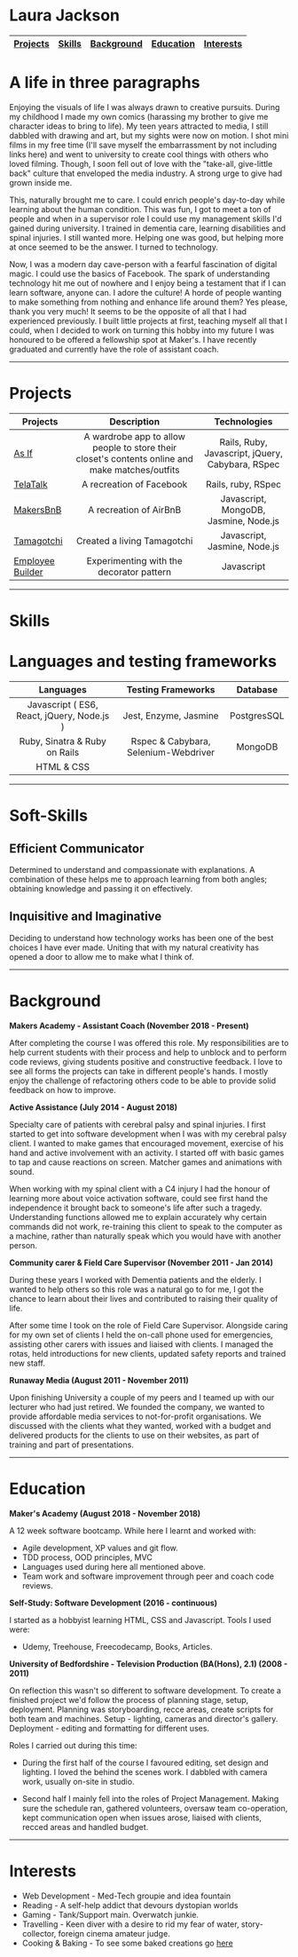 # Laura Jackson #

 | [Projects](#Projects)| [Skills](#Skills) | [Background](#Background) | [Education](#Education) | [Interests](#Interests) |
 | :-------:|:--------:|:-------:|:-------:|:-------:|

A life in three paragraphs
=========

Enjoying the visuals of life I was always drawn to creative pursuits. During my childhood I made my own comics (harassing my brother to give me character ideas to bring to life). My teen years attracted to media, I still dabbled with drawing and art, but my sights were now on motion. I shot mini films in my free time (I'll save myself the embarrassment by not including links here) and went to university to create cool things with others who loved filming. Though, I soon fell out of love with the "take-all, give-little back" culture that enveloped the media industry. A strong urge to give had grown inside me.

This, naturally brought me to care. I could enrich people's day-to-day while learning about the human condition. This was fun, I got to meet a ton of people and when in a supervisor role I could use my management skills I'd gained during university. I trained in dementia care, learning disabilities and spinal injuries. I still wanted more. Helping one was good, but helping more at once seemed to be the answer. I turned to technology.

Now, I was a modern day cave-person with a fearful fascination of digital magic. I could use the basics of Facebook. The spark of understanding technology hit me out of nowhere and I enjoy being a testament that if I can learn software, anyone can. I adore the culture! A horde of people wanting to make something from nothing and enhance life around them? Yes please, thank you very much! It seems to be the opposite of all that I had experienced previously. I built little projects at first, teaching myself all that I could, when I decided to work on turning this hobby into my future I was honoured to be offered a fellowship spot at Maker's. I have recently graduated and currently have the role of assistant coach.
___

Projects
=========

  | Projects                                                    | Description                                  | Technologies |
  | ----------------------------------------------------------- |:--------------------------------------------:|:--------------------------:|
  | [As If](https://github.com/cristinaocanamanzano/wardrobe-app)| A wardrobe app to allow people to store their closet's contents online and make matches/outfits  |  Rails, Ruby, Javascript, jQuery, Cabybara, RSpec  |
  | [TelaTalk](https://github.com/emmaalbury/Team-Tela)  |  A recreation of Facebook  | Rails, ruby, RSpec |
  | [MakersBnB](https://github.com/ShinyVerse/MakersBnB)  |  A recreation of AirBnB  | Javascript, MongoDB, Jasmine, Node.js |
  | [Tamagotchi](https://github.com/ShinyVerse/Tamagotchi)  |  Created a living Tamagotchi  | Javascript, Jasmine, Node.js |
  | [Employee Builder](https://codepen.io/ShinyVerse/pen/dKLxaw)| Experimenting with the decorator pattern | Javascript |

  ***

Skills
=========

Languages and testing frameworks
=========

| Languages        |  Testing Frameworks  | Database |
| :--------------: | :-------------------:| :-------------------:|
| Javascript ( ES6, React, jQuery, Node.js ) |  Jest, Enzyme, Jasmine  | PostgresSQL |
| Ruby, Sinatra & Ruby on Rails |  Rspec & Cabybara, Selenium-Webdriver | MongoDB |
| HTML & CSS |        |

***

Soft-Skills
===========

## Efficient Communicator ##

  Determined to understand and compassionate with explanations. A combination of these helps me to approach learning from both angles; obtaining knowledge and passing it on effectively.

## Inquisitive and Imaginative ##

  Deciding to understand how technology works has been one of the best choices I have ever made. Uniting that with my natural creativity has opened a door to allow me to make what I think of.

___

Background
=========
**Makers Academy - Assistant Coach (November 2018 - Present)**

After completing the course I was offered this role. My responsibilities are to help current students with their process and help to unblock and to perform code reviews, giving students positive and constructive feedback. I love to see all forms the projects can take in different people's hands. I mostly enjoy the challenge of refactoring others code to be able to provide solid feedback on how to improve.

**Active Assistance (July 2014 - August 2018)**

Specialty care of patients with cerebral palsy and spinal injuries.
I first started to get into software development when I was with my cerebral palsy client. I wanted to make games that encouraged movement, exercise of his hand and active involvement with an activity. I started off with basic games to tap and cause reactions on screen. Matcher games and animations with sound.

When working with my spinal client with a C4 injury I had the honour of learning more about voice activation software, could see first hand the independence it brought back to someone's life after such a tragedy. Understanding functions allowed me to explain accurately why certain commands did not work, re-training this client to speak to the computer as a machine, rather than naturally speak which you would have with another person.

**Community carer & Field Care Supervisor (November 2011 - Jan 2014)**

During these years I worked with Dementia patients and the elderly. I wanted to help others so this role was a natural go to for me, I got the chance to learn about their lives and contributed to raising their quality of life.

After some time I took on the role of Field Care Supervisor. Alongside caring for my own set of clients I held the on-call phone used for emergencies, assisting other carers with issues and liaised with clients. I managed the rotas, held introductions for new clients, updated safety reports and trained new staff.

**Runaway Media (August 2011 - November 2011)**

Upon finishing University a couple of my peers and I teamed up with our lecturer who had just retired. We founded the company, we wanted to provide affordable media services to not-for-profit organisations. We discussed with the clients what they wanted, worked with a budget and delivered products for the clients to use on their websites, as part of training and part of presentations.

___

Education
=========

**Maker's Academy (August 2018 - November 2018)**

A 12 week software bootcamp. While here I learnt and worked with:

- Agile development, XP values and git flow.
- TDD process, OOD principles, MVC
- Languages used during here all mentioned above.
- Team work and software improvement through peer and coach code reviews.

**Self-Study: Software Development (2016 - continuous)**

I started as a hobbyist learning HTML, CSS and Javascript. Tools I used were:

  - Udemy, Treehouse, Freecodecamp, Books, Articles.

**University of Bedfordshire - Television Production (BA(Hons), 2.1) (2008 - 2011)**

On reflection this wasn't so different to software development. To create a finished project we'd follow the process of planning stage, setup, deployment. Planning was storyboarding, recce areas, create scripts for both team and machines. Setup - lighting, cameras and director's gallery. Deployment - editing and formatting for different uses.

Roles I carried out during this time:

- During the first half of the course I favoured editing, set design and lighting. I loved the behind the scenes work. I dabbled with camera work, usually on-site in studio.

- Second half I mainly fell into the roles of Project Management. Making sure the schedule ran, gathered volunteers, oversaw team co-operation, kept communication open when issues arose, liaised with clients, recced areas and handled budget.

***

Interests
=========

* Web Development - Med-Tech groupie and idea fountain
* Reading - A self-help addict that devours dystopian worlds
* Gaming - Tank/Support main. Overwatch junkie.
* Travelling - Keen diver with a desire to rid my fear of water, story-collector, foreign cinema amateur judge.
* Cooking & Baking - To see some baked creations go [here](https://www.instagram.com/supershinyverse/)
